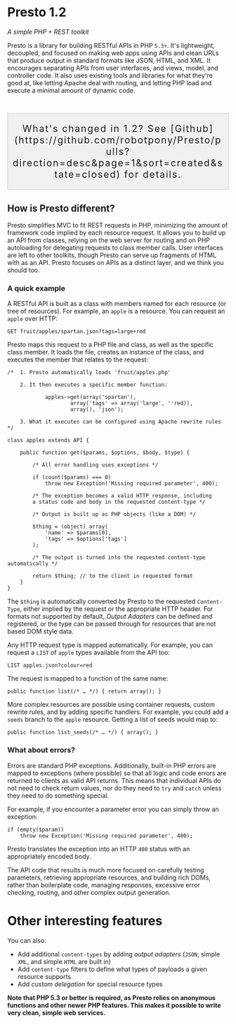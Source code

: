 # Presto 1.2 

*A simple PHP + REST toolkit*

Presto is a library for building RESTful APIs in PHP `5.3+`. It's lightweight, decoupled, and focused on making web apps  using APIs and clean URLs that produce output in standard formats like JSON, HTML, and XML. It encourages separating APIs from user interfaces, and views, model, and controller code. It also uses existing tools and libraries for what they're good at, like letting Apache deal with routing, and letting PHP load and execute a minimal amount of dynamic code.

<aside style="border: 1px solid rgba(0,0,0,.15); padding: 1em .5em; background-color: rgba(0,0,0,.05); text-align: center; font-size: 16pt; letter-spacing: 2px; margin-top: 2em;">
What's changed in 1.2? See [Github](https://github.com/robotpony/Presto/pulls?direction=desc&page=1&sort=created&state=closed) for details.
</aside>

## How is Presto different?

Presto simplifies MVC to fit REST requests in PHP, minimizing the amount of framework code implied by each resource request. It allows you to build up an API from classes, relying on the web server for routing and on PHP autoloading for delegating requests to class member calls. User interfaces are left to other toolkits, though Presto can serve up fragments of HTML with as an API. Presto focuses on APIs as a distinct layer, and we think you should too.

### A quick example 

A RESTful API is built as a class with members named for each resource (or tree of resources). For example, an `apple` is a resource. You can request an `apple` over HTTP:

	GET fruit/apples/spartan.json?tags=large+red


Presto maps this request to a PHP file and class, as well as the specific class member. It loads the file, creates an instance of the class, and executes the member that relates to the request:


	/*	1. Presto automatically loads 'fruit/apples.php'

		2. It then executes a specific member function:
 
				apples->get(array('spartan'), 
						array('tags' => array('large', ''red)),
 						array(), 'json');

		3. What it executes can be configured using Apache rewrite rules
	*/
	
	class apples extends API {
	
		public function get($params, $options, $body, $type) {
			
			/* All error handling uses exceptions */

			if (count($params) === 0)
				throw new Exception('Missing required parameter', 400);
						
			/* The exception becomes a valid HTTP response, including
			a status code and body in the requested content-type */ 

			/* Output is built up as PHP objects (like a DOM) */

			$thing = (object) array(
				'name' => $params[0],
				'tags' => $options['tags']
			);

			/* The output is turned into the requested content-type automatically */
		
			return $thing; // to the client in requested format
		}
	}

The `$thing` is automatically converted by Presto to the requested `Content-Type`, either implied by the request or the appropriate HTTP header. For formats not supported by default, *Output Adapters* can be defined and registered, or the type can be passed through for resources that are not based DOM style data.

Any HTTP request type is mapped automatically. For example, you can request a `LIST` of `apple` types available from the API too:

	LIST apples.json?colour=red

The request is mapped to a function of the same name:

	public function list(/* … */) { return array(); }

More complex resources are possible using container requests, custom rewrite rules, and by adding specific handlers. For example, you could add a `seeds` branch to the `apple` resource. Getting a list of seeds would map to:

	public function list_seeds(/* … */) { array(); }

### What about errors?

Errors are standard PHP exceptions. Additionally, built-in PHP errors are mapped to exceptions (where possible) so that all logic and code errors are returned to clients as valid API returns. This means that individual APIs do not need to check return values, nor do they need to `try` and `catch` unless they need to do something special.

For example, if you encounter a parameter error you can simply throw an exception:

	if (empty($param))
		throw new Exception('Missing required parameter', 400);
		
Presto translates the exception into an HTTP `400` status with an appropriately encoded body.

The API code that results is much more focused on carefully testing parameters, retrieving appropriate resources, and building rich DOMs, rather than boilerplate code, managing responses, excessive error checking, routing, and other complex output generation.


Other interesting features
==========================

You can also:

* Add additional `content-types` by adding *output adapters* (`JSON`, simple `XML`, and simple `HTML` are built in)
* Add `content-type` filters to define what types of payloads a given resource supports.
* Add *custom delegation* for special resource types

**Note that PHP 5.3 or better is required, as Presto relies on anonymous functions and other newer PHP features. This makes it possible to write very clean, simple web services.**
